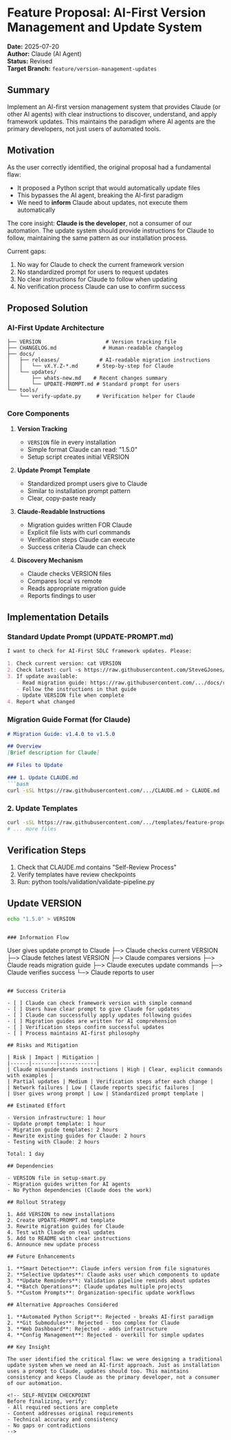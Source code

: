 # Feature Proposal: AI-First Version Management and Update System

**Date:** 2025-07-20  
**Author:** Claude (AI Agent)  
**Status:** Revised  
**Target Branch:** `feature/version-management-updates`

## Summary

Implement an AI-first version management system that provides Claude (or other AI agents) with clear instructions to discover, understand, and apply framework updates. This maintains the paradigm where AI agents are the primary developers, not just users of automated tools.

## Motivation

As the user correctly identified, the original proposal had a fundamental flaw:
- It proposed a Python script that would automatically update files
- This bypasses the AI agent, breaking the AI-first paradigm
- We need to **inform** Claude about updates, not execute them automatically

The core insight: **Claude is the developer**, not a consumer of our automation. The update system should provide instructions for Claude to follow, maintaining the same pattern as our installation process.

Current gaps:
1. No way for Claude to check the current framework version
2. No standardized prompt for users to request updates
3. No clear instructions for Claude to follow when updating
4. No verification process Claude can use to confirm success

## Proposed Solution

### AI-First Update Architecture

```
├── VERSION                     # Version tracking file
├── CHANGELOG.md               # Human-readable changelog
├── docs/
│   ├── releases/             # AI-readable migration instructions
│   │   └── vX.Y.Z-*.md      # Step-by-step for Claude
│   └── updates/             
│       ├── whats-new.md    # Recent changes summary
│       └── UPDATE-PROMPT.md # Standard prompt for users
└── tools/
    └── verify-update.py     # Verification helper for Claude
```

### Core Components

1. **Version Tracking**
   - `VERSION` file in every installation
   - Simple format Claude can read: "1.5.0"
   - Setup script creates initial VERSION

2. **Update Prompt Template**
   - Standardized prompt users give to Claude
   - Similar to installation prompt pattern
   - Clear, copy-paste ready

3. **Claude-Readable Instructions**
   - Migration guides written FOR Claude
   - Explicit file lists with curl commands
   - Verification steps Claude can execute
   - Success criteria Claude can check

4. **Discovery Mechanism**
   - Claude checks VERSION files
   - Compares local vs remote
   - Reads appropriate migration guide
   - Reports findings to user

## Implementation Details

### Standard Update Prompt (UPDATE-PROMPT.md)
```markdown
I want to check for AI-First SDLC framework updates. Please:

1. Check current version: cat VERSION
2. Check latest: curl -s https://raw.githubusercontent.com/SteveGJones/ai-first-sdlc-practices/main/VERSION
3. If update available:
   - Read migration guide: https://raw.githubusercontent.com/.../docs/releases/v{VERSION}-*.md
   - Follow the instructions in that guide
   - Update VERSION file when complete
4. Report what changed
```

### Migration Guide Format (for Claude)
```markdown
# Migration Guide: v1.4.0 to v1.5.0

## Overview
[Brief description for Claude]

## Files to Update

### 1. Update CLAUDE.md
```bash
curl -sSL https://raw.githubusercontent.com/.../CLAUDE.md > CLAUDE.md
```

### 2. Update Templates
```bash
curl -sSL https://raw.githubusercontent.com/.../templates/feature-proposal.md > templates/feature-proposal.md
# ... more files
```

## Verification Steps
1. Check that CLAUDE.md contains "Self-Review Process"
2. Verify templates have review checkpoints
3. Run: python tools/validation/validate-pipeline.py

## Update VERSION
```bash
echo "1.5.0" > VERSION
```
```

### Information Flow
```
User gives update prompt to Claude
    ├─> Claude checks current VERSION
    ├─> Claude fetches latest VERSION
    ├─> Claude compares versions
    ├─> Claude reads migration guide
    ├─> Claude executes update commands
    ├─> Claude verifies success
    └─> Claude reports to user
```

## Success Criteria

- [ ] Claude can check framework version with simple command
- [ ] Users have clear prompt to give Claude for updates
- [ ] Claude can successfully apply updates following guides
- [ ] Migration guides are written for AI comprehension
- [ ] Verification steps confirm successful updates
- [ ] Process maintains AI-first philosophy

## Risks and Mitigation

| Risk | Impact | Mitigation |
|------|--------|------------|
| Claude misunderstands instructions | High | Clear, explicit commands with examples |
| Partial updates | Medium | Verification steps after each change |
| Network failures | Low | Claude reports specific failures |
| User gives wrong prompt | Low | Standardized prompt template |

## Estimated Effort

- Version infrastructure: 1 hour
- Update prompt template: 1 hour
- Migration guide templates: 2 hours
- Rewrite existing guides for Claude: 2 hours
- Testing with Claude: 2 hours

Total: 1 day

## Dependencies

- VERSION file in setup-smart.py
- Migration guides written for AI agents
- No Python dependencies (Claude does the work)

## Rollout Strategy

1. Add VERSION to new installations
2. Create UPDATE-PROMPT.md template
3. Rewrite migration guides for Claude
4. Test with Claude on real updates
5. Add to README with clear instructions
6. Announce new update process

## Future Enhancements

1. **Smart Detection**: Claude infers version from file signatures
2. **Selective Updates**: Claude asks user which components to update
3. **Update Reminders**: Validation pipeline reminds about updates
4. **Batch Operations**: Claude updates multiple projects
5. **Custom Prompts**: Organization-specific update workflows

## Alternative Approaches Considered

1. **Automated Python Script**: Rejected - breaks AI-first paradigm
2. **Git Submodules**: Rejected - too complex for Claude
3. **Web Dashboard**: Rejected - adds infrastructure
4. **Config Management**: Rejected - overkill for simple updates

## Key Insight

The user identified the critical flaw: we were designing a traditional update system when we need an AI-first approach. Just as installation uses a prompt to Claude, updates should too. This maintains consistency and keeps Claude as the primary developer, not a consumer of our automation.

<!-- SELF-REVIEW CHECKPOINT
Before finalizing, verify:
- All required sections are complete
- Content addresses original requirements
- Technical accuracy and consistency
- No gaps or contradictions
-->